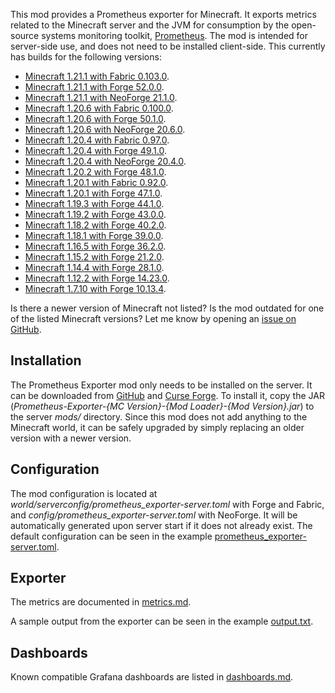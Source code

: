 This mod provides a Prometheus exporter for Minecraft. It exports metrics
related to the Minecraft server and the JVM for consumption by the open-source
systems monitoring toolkit, [Prometheus]. The mod is intended for server-side
use, and does not need to be installed client-side. This currently has builds
for the following versions:

- [Minecraft 1.21.1 with Fabric 0.103.0](https://github.com/cpburnz/minecraft-prometheus-exporter/releases/tag/1.21.1-fabric-1.2.1).
- [Minecraft 1.21.1 with Forge 52.0.0](https://github.com/cpburnz/minecraft-prometheus-exporter/releases/tag/1.21.1-forge-1.2.1).
- [Minecraft 1.21.1 with NeoForge 21.1.0](https://github.com/cpburnz/minecraft-prometheus-exporter/releases/tag/1.21.1-neoforge-1.2.1).
- [Minecraft 1.20.6 with Fabric 0.100.0](https://github.com/cpburnz/minecraft-prometheus-exporter/releases/tag/1.20.6-fabric-1.2.1).
- [Minecraft 1.20.6 with Forge 50.1.0](https://github.com/cpburnz/minecraft-prometheus-exporter/releases/tag/1.20.6-forge-1.2.1).
- [Minecraft 1.20.6 with NeoForge 20.6.0](https://github.com/cpburnz/minecraft-prometheus-exporter/releases/tag/1.20.6-neoforge-1.2.1).
- [Minecraft 1.20.4 with Fabric 0.97.0](https://github.com/cpburnz/minecraft-prometheus-exporter/releases/tag/1.20.4-fabric-1.2.1).
- [Minecraft 1.20.4 with Forge 49.1.0](https://github.com/cpburnz/minecraft-prometheus-exporter/releases/tag/1.20.4-forge-1.2.1).
- [Minecraft 1.20.4 with NeoForge 20.4.0](https://github.com/cpburnz/minecraft-prometheus-exporter/releases/tag/1.20.4-neoforge-1.2.1).
- [Minecraft 1.20.2 with Forge 48.1.0](https://github.com/cpburnz/minecraft-prometheus-exporter/releases/tag/1.20.2-forge-1.2.1).
- [Minecraft 1.20.1 with Fabric 0.92.0](https://github.com/cpburnz/minecraft-prometheus-exporter/releases/tag/1.20.1-fabric-1.2.1).
- [Minecraft 1.20.1 with Forge 47.1.0](https://github.com/cpburnz/minecraft-prometheus-exporter/releases/tag/1.20.1-forge-1.0.0).
- [Minecraft 1.19.3 with Forge 44.1.0](https://github.com/cpburnz/minecraft-prometheus-exporter/releases/tag/1.19.3-forge-1.0.0).
- [Minecraft 1.19.2 with Forge 43.0.0](https://github.com/cpburnz/minecraft-prometheus-exporter/releases/tag/1.19.2-forge-1.2.1).
- [Minecraft 1.18.2 with Forge 40.2.0](https://github.com/cpburnz/minecraft-prometheus-exporter/releases/tag/1.18.2-forge-1.2.0).
- [Minecraft 1.18.1 with Forge 39.0.0](https://github.com/cpburnz/minecraft-prometheus-exporter/releases/tag/1.18.1-forge-1.0.0).
- [Minecraft 1.16.5 with Forge 36.2.0](https://github.com/cpburnz/minecraft-prometheus-exporter/releases/tag/1.16.5-forge-1.0.0).
- [Minecraft 1.15.2 with Forge 21.2.0](https://github.com/cpburnz/minecraft-prometheus-exporter/releases/tag/v0.3.1).
- [Minecraft 1.14.4 with Forge 28.1.0](https://github.com/cpburnz/minecraft-prometheus-exporter/releases/tag/v0.3.0).
- [Minecraft 1.12.2 with Forge 14.23.0](https://github.com/cpburnz/minecraft-prometheus-exporter/releases/tag/1.12.2-forge-1.0.0).
- [Minecraft 1.7.10 with Forge 10.13.4](https://github.com/cpburnz/minecraft-prometheus-exporter/releases/tag/1.7.10-forge-1.1.0).

Is there a newer version of Minecraft not listed? Is the mod outdated for one of
the listed Minecraft versions? Let me know by opening an [issue on GitHub].


Installation
------------

The Prometheus Exporter mod only needs to be installed on the server. It can be
downloaded from [GitHub] and [Curse Forge]. To install it, copy the JAR
(*Prometheus-Exporter-{MC Version}-{Mod Loader}-{Mod Version}.jar*) to the
server *mods/* directory. Since this mod does not add anything to the Minecraft
world, it can be safely upgraded by simply replacing an older version with a
newer version.


Configuration
-------------

The mod configuration is located at *world/serverconfig/prometheus_exporter-server.toml*
with Forge and Fabric, and *config/prometheus_exporter-server.toml* with
NeoForge. It will be automatically generated upon server start if it does not
already exist. The default configuration can be seen in the example
[prometheus_exporter-server.toml].


Exporter
--------

The metrics are documented in [metrics.md].

A sample output from the exporter can be seen in the example [output.txt].


Dashboards
----------

Known compatible Grafana dashboards are listed in [dashboards.md].


[Curse Forge]: https://www.curseforge.com/minecraft/mc-mods/prometheus-exporter
[GitHub]: https://github.com/cpburnz/minecraft-prometheus-exporter/releases
[Prometheus]: https://prometheus.io/
[dashboards.md]: https://github.com/cpburnz/minecraft-prometheus-exporter/blob/master/dashboards.md
[issue on GitHub]: https://github.com/cpburnz/minecraft-prometheus-exporter/issues
[metrics.md]: https://github.com/cpburnz/minecraft-prometheus-exporter/blob/master/metrics.md
[output.txt]: https://github.com/cpburnz/minecraft-prometheus-exporter/blob/master/examples/output.txt
[prometheus_exporter-server.toml]: https://github.com/cpburnz/minecraft-prometheus-exporter/blob/master/examples/prometheus_exporter-server.toml
